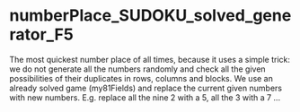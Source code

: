 # numberPlace_SUDOKU_solved_generator_F5
The most quickest number place of all times, because it uses a simple trick: we do not generate all the numbers randomly  and check all the given possibilities of their duplicates in rows, columns and blocks.  We use an already solved game (my81Fields) and replace the current given numbers with new numbers. E.g. replace all the nine 2 with a 5, all the 3 with a 7 ...
